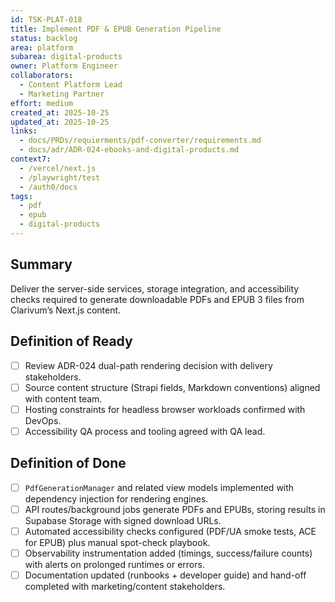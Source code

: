 ```yaml
---
id: TSK-PLAT-018
title: Implement PDF & EPUB Generation Pipeline
status: backlog
area: platform
subarea: digital-products
owner: Platform Engineer
collaborators:
  - Content Platform Lead
  - Marketing Partner
effort: medium
created_at: 2025-10-25
updated_at: 2025-10-25
links:
  - docs/PRDs/requierments/pdf-converter/requirements.md
  - docs/adr/ADR-024-ebooks-and-digital-products.md
context7:
  - /vercel/next.js
  - /playwright/test
  - /auth0/docs
tags:
  - pdf
  - epub
  - digital-products
---
```


## Summary
Deliver the server-side services, storage integration, and accessibility checks required to generate downloadable PDFs and EPUB 3 files from Clarivum’s Next.js content.

## Definition of Ready
- [ ] Review ADR-024 dual-path rendering decision with delivery stakeholders.
- [ ] Source content structure (Strapi fields, Markdown conventions) aligned with content team.
- [ ] Hosting constraints for headless browser workloads confirmed with DevOps.
- [ ] Accessibility QA process and tooling agreed with QA lead.

## Definition of Done
- [ ] `PdfGenerationManager` and related view models implemented with dependency injection for rendering engines.
- [ ] API routes/background jobs generate PDFs and EPUBs, storing results in Supabase Storage with signed download URLs.
- [ ] Automated accessibility checks configured (PDF/UA smoke tests, ACE for EPUB) plus manual spot-check playbook.
- [ ] Observability instrumentation added (timings, success/failure counts) with alerts on prolonged runtimes or errors.
- [ ] Documentation updated (runbooks + developer guide) and hand-off completed with marketing/content stakeholders.
